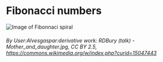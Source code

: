 # Fibonacci numbers
![Image of Fibonnaci spiral](https://upload.wikimedia.org/wikipedia/commons/5/5a/FibonacciChamomile.PNG)
###### By User:Alvesgaspar:derivative work: RDBury (talk) - Mother_and_daughter.jpg, CC BY 2.5, https://commons.wikimedia.org/w/index.php?curid=15047443
